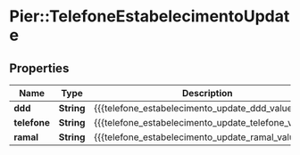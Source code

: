 # Pier::TelefoneEstabelecimentoUpdate

## Properties
Name | Type | Description | Notes
------------ | ------------- | ------------- | -------------
**ddd** | **String** | {{{telefone_estabelecimento_update_ddd_value}}} | 
**telefone** | **String** | {{{telefone_estabelecimento_update_telefone_value}}} | 
**ramal** | **String** | {{{telefone_estabelecimento_update_ramal_value}}} | [optional] 



